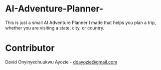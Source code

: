 # AI-Adventure-Planner-
This is just a small AI Adventure Planner I made that helps you plan a trip, whether you are visiting a state, city, or country.


# Contributor

David Onyinyechuukwu Ayozie - [doayozie@gmail.com](mailto:doayozie@gmail.com)  

